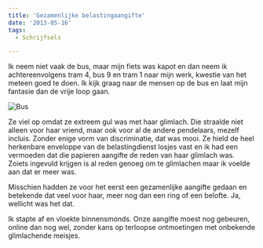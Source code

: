 ```yaml
---
title: 'Gezamenlijke belastingaangifte'
date: '2013-05-16'
tags:
  - Schrijfsels

---
```


Ik neem niet vaak de bus, maar mijn fiets was kapot en dan neem ik achtereenvolgens tram 4, bus 9 en tram 1 naar mijn werk, kwestie van het meteen goed te doen. Ik kijk graag naar de mensen op de bus en laat mijn fantasie dan de vrije loop gaan.​

![Bus](/images/Bus.jpg)

Ze viel op omdat ze extreem gul was met haar glimlach. Die straalde niet alleen voor haar vriend, maar ook voor al de andere pendelaars, mezelf incluis. Zonder enige vorm van discriminatie, dat was mooi. Ze hield de heel herkenbare enveloppe van de belastingdienst losjes vast en ik had een vermoeden dat die papieren aangifte de reden van haar glimlach was. Zoiets ingevuld krijgen is al reden genoeg om te glimlachen maar ik voelde aan dat er meer was.

Misschien hadden ze voor het eerst een gezamenlijke aangifte gedaan en betekende dat veel voor haar, meer nog dan een ring of een belofte. Ja, wellicht was het dat.

Ik stapte af en vloekte binnensmonds. Onze aangifte moest nog gebeuren, online dan nog wel, zonder kans op terloopse ontmoetingen met onbekende glimlachende meisjes.



